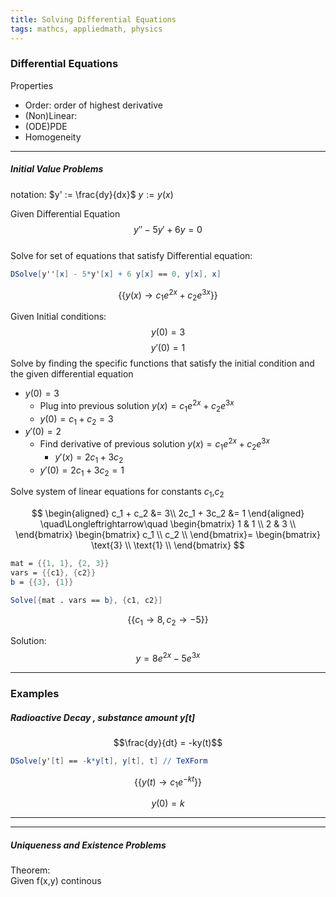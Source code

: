 ```yaml
---
title: Solving Differential Equations
tags: mathcs, appliedmath, physics
---
```


### Differential Equations

Properties

* Order: order of highest derivative
* (Non)Linear: 
* (ODE)PDE
* Homogeneity

---

##### Initial Value Problems

notation: 
$y' := \frac{dy}{dx}$
$y := y(x)$

Given Differential Equation $$y'' - 5y' + 6y = 0$$  
Solve for set of equations that satisfy Differential equation:

```mathematica
DSolve[y''[x] - 5*y'[x] + 6 y[x] == 0, y[x], x]
```


$$\left\{\left\{y(x)\to c_1 e^{2 x}+c_2 e^{3 x}\right\}\right\}$$

Given Initial conditions:
$$y(0)=3$$
$$y'(0)=1$$
Solve by finding the specific functions that satisfy the initial condition and the given differential equation

* $y(0)=3$
  * Plug into previous solution $y(x)=c_1 e^{2 x}+c_2 e^{3 x}$
  * $y(0)=c_1 +c_2 = 3$
* $y'(0)=2$
  * Find derivative of previous solution $y(x)=c_1 e^{2 x}+c_2 e^{3 x}$
    * $y'(x) = 2c_1 + 3c_2$
  * $y'(0)=2c_1 + 3c_2 = 1$  


Solve system of linear equations for constants $c_1$,$c_2$

$$
\begin{aligned}
    c_1 + c_2  &=  3\\
    2c_1 + 3c_2 &= 1 
  \end{aligned}
  \quad\Longleftrightarrow\quad
  \begin{bmatrix}
 1 & 1 \\
 2 & 3 \\
\end{bmatrix}
\begin{bmatrix}
 c_1 \\
 c_2 \\
\end{bmatrix}=
\begin{bmatrix}
 \text{3} \\
 \text{1} \\
\end{bmatrix} $$

```mathematica
mat = {{1, 1}, {2, 3}}
vars = {{c1}, {c2}}
b = {{3}, {1}}

Solve[{mat . vars == b}, {c1, c2}]
```

$$\{\{c_1\to 8,c_2\to -5\}\}$$

Solution: $$y = 8e^{2x}-5e^{3x}$$

---

### Examples

##### Radioactive Decay , substance amount y[t]

$$\frac{dy}{dt} = -ky(t)$$
 

```mathematica
DSolve[y'[t] == -k*y[t], y[t], t] // TeXForm
```
$$\left\{\left\{y(t)\to c_1 e^{-k t}\right\}\right\}$$

$$y(0)=k$$

---


---

##### Uniqueness and Existence Problems

Theorem:  
Given f(x,y) continous 